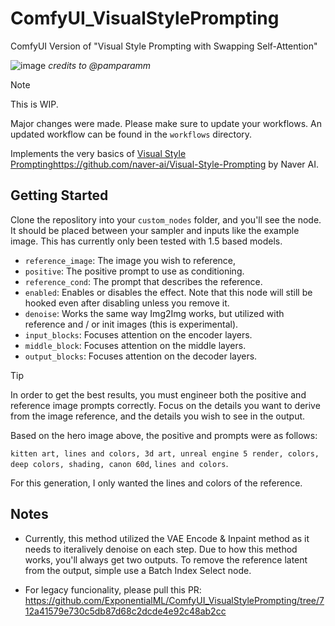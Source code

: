 # ComfyUI_VisualStylePrompting
ComfyUI Version of "Visual Style Prompting with Swapping Self-Attention"

![image](https://github.com/ExponentialML/ComfyUI_VisualStylePrompting/assets/59846140/a4272a7a-5f9a-4e34-a1b7-9cb92cf7ef71)
*credits to @pamparamm*

> [!NOTE]  
> This is WIP.
> 
> Major changes were made. Please make sure to update your workflows. An updated workflow can be found in the `workflows` directory.

Implements the very basics of [Visual Style Prompting](https://github.com/naver-ai/Visual-Style-Prompting)https://github.com/naver-ai/Visual-Style-Prompting by Naver AI.

## Getting Started

Clone the reposlitory into your `custom_nodes` folder, and you'll see the node. It should be placed between your sampler and inputs like the example image.
This has currently only been tested with 1.5 based models.

- `reference_image`: The image you wish to reference,
- `positive`: The positive prompt to use as conditioning.
- `reference_cond`: The prompt that describes the reference.
- `enabled`: Enables or disables the effect. Note that this node will still be hooked even after disabling unless you remove it.
- `denoise`: Works the same way Img2Img works, but utilized with reference and / or init images (this is experimental).
- `input_blocks`: Focuses attention on the encoder layers.
- `middle_block`: Focuses attention on the middle layers.
- `output_blocks`: Focuses attention on the decoder layers.

> [!TIP]  
> In order to get the best results, you must engineer both the positive and reference image prompts correctly. Focus on the details you want to derive from the image reference, and the details you wish to see in the output.
> 
> Based on the hero image above, the positive and prompts were as follows:
>
> `kitten art, lines and colors, 3d art, unreal engine 5 render, colors, deep colors, shading, canon 60d`, `lines and colors`.
> 
> For this generation, I only wanted the lines and colors of the reference.

## Notes

- Currently, this method utilized the VAE Encode & Inpaint method as it needs to iteralively denoise on each step.
Due to how this method works, you'll always get two outputs. To remove the reference latent from the output, simple use a Batch Index Select node.

- For legacy funcionality, please pull this PR: https://github.com/ExponentialML/ComfyUI_VisualStylePrompting/tree/712a41579e730c5db87d68c2dcde4e92c48ab2cc
